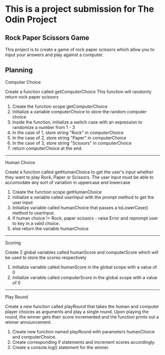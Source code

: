 # This is a project submission for The Odin Project

## Rock Paper Scissors Game
This project is to create a game of rock paper scissors which allow you to input your answers and play against a computer.

Planning 
---
Computer Choice

Create a function called getComputerChoice 
This function will randomly return rock paper scissors 

1) Create the function scope getComputerChoice
2) Initialize a variable computerChoice to store the random computer choice.
3) Inside the function, initialize a switch case with an expression to randomize a number from 1 - 3
4) In the case of 1, store string "Rock" in computerChoice
5) In the case of 2, store string "Paper" in computerChoice
6) In the case of 3, store string "Scissors" in computerChoice
7) return computerChoice at the end.

---
Human Choice

Create a function called getHumanChoice to get the user's input whether they want to play Rock, Paper or Scissors.
The user input must be able to accomodate any sort of variation in uppercase and lowercase

1) Create the function scope getHumanChoice
2) Initialize a variable called userInput with the prompt method to get the user input
3) Initialize variable called humanChoice that passes a toLowerCase() method to userInput.
4) If human choice != Rock, paper scissors - raise Error and reprompt user to key in a valid choice.
5) else return the variable humanChoice

--- 
Scoring

Create 2 global variables called humanScore and computerScore which will be used to store the scores respectively

1) Initialize variable called humanScore in the global scope with a value of 0
2) Initialize variable called computerScore in the global scope with a value of 0

---
Play Round

Create a new function called playRound that takes the human and computer player choices as arguments and play a single round.
Upon playing the round, the winner gets their score incremented and the function prints out a winner announcement.

1) Create new function named playRound with parameters humanChoice and computerChoice.
2) Create corresponding if statements and increment scores accordingly. 
3) Create a console.log() statement for the winner.